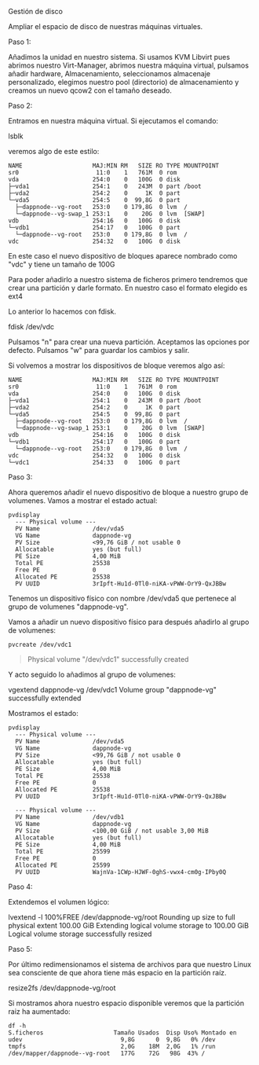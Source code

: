 Gestión de disco

Ampliar el espacio de disco de nuestras máquinas virtuales.

Paso 1:

Añadimos la unidad en nuestro sistema. Si usamos KVM Libvirt pues abrimos nuestro Virt-Manager, abrimos nuestra máquina virtual, pulsamos añadir hardware, Almacenamiento, seleccionamos almacenaje personalizado, elegimos nuestro pool (directorio) de almacenamiento y creamos un nuevo qcow2 con el tamaño deseado.

Paso 2:

Entramos en nuestra máquina virtual. Si ejecutamos el comando:

lsblk

veremos algo de este estilo:
```
NAME                    MAJ:MIN RM   SIZE RO TYPE MOUNTPOINT
sr0                      11:0    1   761M  0 rom  
vda                     254:0    0   100G  0 disk 
├─vda1                  254:1    0   243M  0 part /boot
├─vda2                  254:2    0     1K  0 part 
└─vda5                  254:5    0  99,8G  0 part 
  ├─dappnode--vg-root   253:0    0 179,8G  0 lvm  /
  └─dappnode--vg-swap_1 253:1    0    20G  0 lvm  [SWAP]
vdb                     254:16   0   100G  0 disk 
└─vdb1                  254:17   0   100G  0 part 
  └─dappnode--vg-root   253:0    0 179,8G  0 lvm  /
vdc                     254:32   0   100G  0 disk 
```
En este caso el nuevo dispositivo de bloques aparece nombrado como "vdc" y tiene un tamaño de 100G

Para poder añadirlo a nuestro sistema de ficheros primero tendremos que crear una partición y darle formato. En nuestro caso el formato elegido es ext4

Lo anterior lo hacemos con fdisk.

fdisk /dev/vdc

Pulsamos "n" para crear una nueva partición. Aceptamos las opciones por defecto.
Pulsamos "w" para guardar los cambios y salir.

Si volvemos a mostrar los dispositivos de bloque veremos algo así:

```
NAME                    MAJ:MIN RM   SIZE RO TYPE MOUNTPOINT
sr0                      11:0    1   761M  0 rom
vda                     254:0    0   100G  0 disk
├─vda1                  254:1    0   243M  0 part /boot
├─vda2                  254:2    0     1K  0 part
└─vda5                  254:5    0  99,8G  0 part
  ├─dappnode--vg-root   253:0    0 179,8G  0 lvm  /
  └─dappnode--vg-swap_1 253:1    0    20G  0 lvm  [SWAP]
vdb                     254:16   0   100G  0 disk
└─vdb1                  254:17   0   100G  0 part
  └─dappnode--vg-root   253:0    0 179,8G  0 lvm  /
vdc                     254:32   0   100G  0 disk
└─vdc1                  254:33   0   100G  0 part
```

Paso 3:

Ahora queremos añadir el nuevo dispositivo de bloque a nuestro grupo de volumenes. Vamos a mostrar el estado actual:

```
pvdisplay 
  --- Physical volume ---
  PV Name               /dev/vda5
  VG Name               dappnode-vg
  PV Size               <99,76 GiB / not usable 0   
  Allocatable           yes (but full)
  PE Size               4,00 MiB
  Total PE              25538
  Free PE               0
  Allocated PE          25538
  PV UUID               3rIpft-Hu1d-0Tl0-niKA-vPWW-OrY9-QxJBBw
```

Tenemos un dispositivo físico con nombre /dev/vda5 que pertenece al grupo de volumenes "dappnode-vg".

Vamos a añadir un nuevo dispositivo físico para después añadirlo al grupo de volumenes:

```
pvcreate /dev/vdc1
```

> Physical volume "/dev/vdc1" successfully created

Y acto seguido lo añadimos al grupo de volumenes:

vgextend dappnode-vg /dev/vdc1
  Volume group "dappnode-vg" successfully extended

Mostramos el estado:

```
pvdisplay 
  --- Physical volume ---
  PV Name               /dev/vda5
  VG Name               dappnode-vg
  PV Size               <99,76 GiB / not usable 0   
  Allocatable           yes (but full)
  PE Size               4,00 MiB
  Total PE              25538
  Free PE               0
  Allocated PE          25538
  PV UUID               3rIpft-Hu1d-0Tl0-niKA-vPWW-OrY9-QxJBBw
   
  --- Physical volume ---
  PV Name               /dev/vdb1
  VG Name               dappnode-vg
  PV Size               <100,00 GiB / not usable 3,00 MiB
  Allocatable           yes (but full)
  PE Size               4,00 MiB
  Total PE              25599
  Free PE               0
  Allocated PE          25599
  PV UUID               WajnVa-1CWp-HJWF-0ghS-vwx4-cm0g-IPby0Q
```

Paso 4:

Extendemos el volumen lógico:

lvextend -l 100%FREE /dev/dappnode-vg/root
  Rounding up size to full physical extent 100.00 GiB
  Extending logical volume storage to 100.00 GiB
  Logical volume storage successfully resized


Paso 5:

Por último redimensionamos el sistema de archivos para que nuestro Linux sea consciente de que ahora tiene más espacio en la partición raíz.

resize2fs /dev/dappnode-vg/root

Si mostramos ahora nuestro espacio disponible veremos que la partición raiz ha aumentado:

```
df -h
S.ficheros                    Tamaño Usados  Disp Uso% Montado en
udev                            9,8G      0  9,8G   0% /dev
tmpfs                           2,0G    18M  2,0G   1% /run
/dev/mapper/dappnode--vg-root   177G    72G   98G  43% /
```































